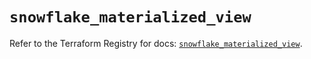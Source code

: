 # `snowflake_materialized_view`

Refer to the Terraform Registry for docs: [`snowflake_materialized_view`](https://registry.terraform.io/providers/snowflake-labs/snowflake/0.87.0/docs/resources/materialized_view).
